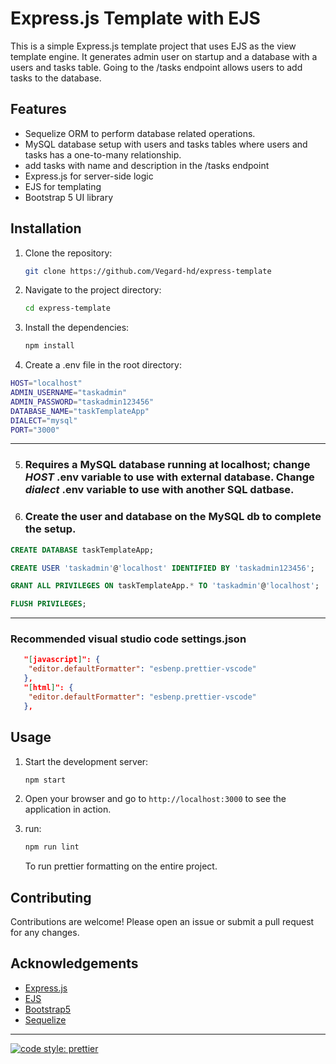 # Express.js Template with EJS

This is a simple Express.js template project that uses EJS as the view template engine. It generates admin user on startup and a database with a users and tasks table. Going to the /tasks endpoint allows users to add tasks to the database.

## Features

- Sequelize ORM to perform database related operations.
- MySQL database setup with users and tasks tables where users and tasks has a one-to-many relationship.
- add tasks with name and description in the /tasks endpoint
- Express.js for server-side logic
- EJS for templating
- Bootstrap 5 UI library

## Installation

1. Clone the repository:
   ```bash
   git clone https://github.com/Vegard-hd/express-template
   ```
2. Navigate to the project directory:
   ```bash
   cd express-template
   ```
3. Install the dependencies:

   ```bash
   npm install
   ```

4. Create a .env file in the root directory:

```bash
HOST="localhost"
ADMIN_USERNAME="taskadmin"
ADMIN_PASSWORD="taskadmin123456"
DATABASE_NAME="taskTemplateApp"
DIALECT="mysql"
PORT="3000"
```

---

5. ### Requires a MySQL database running at localhost; change _HOST_ .env variable to use with external database. Change _dialect_ .env variable to use with another SQL datbase.

6. ### Create the user and database on the MySQL db to complete the setup.

```SQL
CREATE DATABASE taskTemplateApp;

CREATE USER 'taskadmin'@'localhost' IDENTIFIED BY 'taskadmin123456';

GRANT ALL PRIVILEGES ON taskTemplateApp.* TO 'taskadmin'@'localhost';

FLUSH PRIVILEGES;

```

---

### Recommended visual studio code settings.json

```json
   "[javascript]": {
   	"editor.defaultFormatter": "esbenp.prettier-vscode"
   },
   "[html]": {
   	"editor.defaultFormatter": "esbenp.prettier-vscode"
   },
```

## Usage

1. Start the development server:
   ```bash
   npm start
   ```
2. Open your browser and go to `http://localhost:3000` to see the application in action.
3. run:

   ```bash
   npm run lint
   ```

   To run prettier formatting on the entire project.

## Contributing

Contributions are welcome! Please open an issue or submit a pull request for any changes.

## Acknowledgements

- [Express.js](https://expressjs.com/)
- [EJS](https://ejs.co/)
- [Bootstrap5](https://getbootstrap.com/)
- [Sequelize](https://sequelize.org/)

---

[![code style: prettier](https://img.shields.io/badge/code_style-prettier-ff69b4.svg?style=flat-square)](https://github.com/prettier/prettier)
